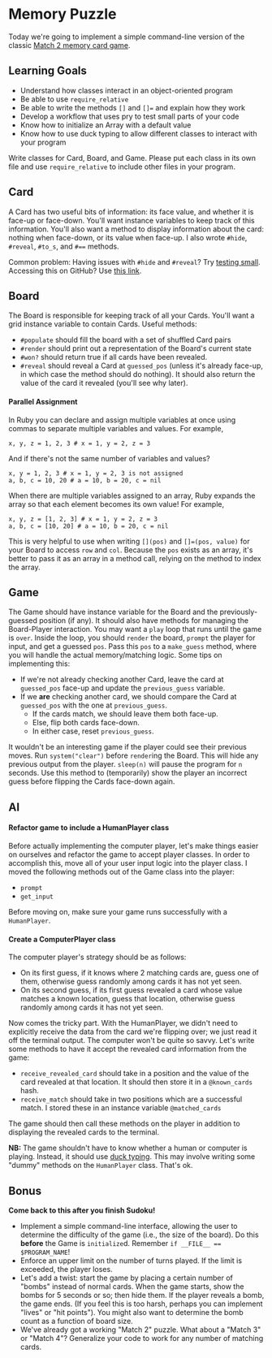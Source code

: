 # Memory Puzzle

Today we're going to implement a simple command-line version of the classic [Match 2 memory card game](http://mypuzzle.org/find-the-pair).

## Learning Goals

*   Understand how classes interact in an object-oriented program
*   Be able to use `require_relative`
*   Be able to write the methods `[]` and `[]=` and explain how they work
*   Develop a workflow that uses pry to test small parts of your code
*   Know how to initialize an Array with a default value
*   Know how to use duck typing to allow different classes to interact with your program

Write classes for Card, Board, and Game. Please put each class in its own file and use `require_relative` to include other files in your program.

## Card

A Card has two useful bits of information: its face value, and whether it is face-up or face-down. You'll want instance variables to keep track of this information. You'll also want a method to display information about the card: nothing when face-down, or its value when face-up. I also wrote `#hide`, `#reveal`, `#to_s`, and `#==` methods.

Common problem: Having issues with `#hide` and `#reveal`? Try [testing small](testing-small--from-memory-puzzle-). Accessing this on GitHub? Use [this link](https://github.com/appacademy/curriculum/blob/master/ruby/readings/testing-small.md).

## Board

The Board is responsible for keeping track of all your Cards. You'll want a grid instance variable to contain Cards. Useful methods:

*   `#populate` should fill the board with a set of shuffled Card pairs
*   `#render` should print out a representation of the Board's current state
*   `#won?` should return true if all cards have been revealed.
*   `#reveal` should reveal a Card at `guessed_pos` (unless it's already face-up, in which case the method should do nothing). It should also return the value of the card it revealed (you'll see why later).

#### Parallel Assignment

In Ruby you can declare and assign multiple variables at once using commas to separate multiple variables and values. For example,

    x, y, z = 1, 2, 3 # x = 1, y = 2, z = 3

And if there's not the same number of variables and values?

    x, y = 1, 2, 3 # x = 1, y = 2, 3 is not assigned
    a, b, c = 10, 20 # a = 10, b = 20, c = nil

When there are multiple variables assigned to an array, Ruby expands the array so that each element becomes its own value! For example,

    x, y, z = [1, 2, 3] # x = 1, y = 2, z = 3
    a, b, c = [10, 20] # a = 10, b = 20, c = nil

This is very helpful to use when writing `[](pos)` and `[]=(pos, value)` for your Board to access `row` and `col`. Because the `pos` exists as an array, it's better to pass it as an array in a method call, relying on the method to index the array.

## Game

The Game should have instance variable for the Board and the previously-guessed position (if any). It should also have methods for managing the Board-Player interaction. You may want a `play` loop that runs until the game is `over`. Inside the loop, you should `render` the board, `prompt` the player for input, and get a guessed `pos`. Pass this `pos` to a `make_guess` method, where you will handle the actual memory/matching logic. Some tips on implementing this:

*   If we're not already checking another Card, leave the card at `guessed_pos` face-up and update the `previous_guess` variable.
*   If we **are** checking another card, we should compare the Card at `guessed_pos` with the one at `previous_guess`.
    *   If the cards match, we should leave them both face-up.
    *   Else, flip both cards face-down.
    *   In either case, reset `previous_guess`.

It wouldn't be an interesting game if the player could see their previous moves. Run `system("clear")` before `render`ing the Board. This will hide any previous output from the player. `sleep(n)` will pause the program for `n` seconds. Use this method to (temporarily) show the player an incorrect guess before flipping the Cards face-down again.

## AI

#### Refactor game to include a HumanPlayer class

Before actually implementing the computer player, let's make things easier on ourselves and refactor the game to accept player classes. In order to accomplish this, move all of your user input logic into the player class. I moved the following methods out of the Game class into the player:

*   `prompt`
*   `get_input`

Before moving on, make sure your game runs successfully with a `HumanPlayer`.

#### Create a ComputerPlayer class

The computer player's strategy should be as follows:

*   On its first guess, if it knows where 2 matching cards are, guess one of them, otherwise guess randomly among cards it has not yet seen.
*   On its second guess, if its first guess revealed a card whose value matches a known location, guess that location, otherwise guess randomly among cards it has not yet seen.

Now comes the tricky part. With the HumanPlayer, we didn't need to explicitly receive the data from the card we're flipping over; we just read it off the terminal output. The computer won't be quite so savvy. Let's write some methods to have it accept the revealed card information from the game:

*   `receive_revealed_card` should take in a position and the value of the card revealed at that location. It should then store it in a `@known_cards` hash.
*   `receive_match` should take in two positions which are a successful match. I stored these in an instance variable `@matched_cards`

The game should then call these methods on the player in addition to displaying the revealed cards to the terminal.

**NB:** The game shouldn't have to know whether a human or computer is playing. Instead, it should use [duck typing](http://rubylearning.com/satishtalim/duck_typing.html). This may involve writing some "dummy" methods on the `HumanPlayer` class. That's ok.

## Bonus

**Come back to this after you finish Sudoku!**

*   Implement a simple command-line interface, allowing the user to determine the difficulty of the game (i.e., the size of the board). Do this **before** the Game is `initialize`d. Remember `if __FILE__ == $PROGRAM_NAME`!
*   Enforce an upper limit on the number of turns played. If the limit is exceeded, the player loses.
*   Let's add a twist: start the game by placing a certain number of "bombs" instead of normal cards. When the game starts, show the bombs for 5 seconds or so; then hide them. If the player reveals a bomb, the game ends. (If you feel this is too harsh, perhaps you can implement "lives" or "hit points"). You might also want to determine the bomb count as a function of board size.
*   We've already got a working "Match 2" puzzle. What about a "Match 3" or "Match 4"? Generalize your code to work for any number of matching cards.
